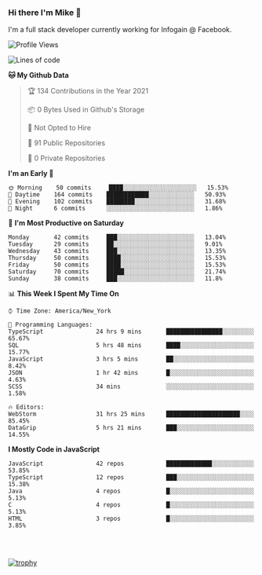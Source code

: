 ### Hi there I'm Mike 👋
I'm a full stack developer currently working for Infogain @ Facebook.

<!--START_SECTION:waka-->
![Profile Views](http://img.shields.io/badge/Profile%20Views-0-blue)

![Lines of code](https://img.shields.io/badge/From%20Hello%20World%20I%27ve%20Written-1.2%20million%20lines%20of%20code-blue)

**🐱 My Github Data** 

> 🏆 134 Contributions in the Year 2021
 > 
> 📦 0 Bytes Used in Github's Storage 
 > 
> 🚫 Not Opted to Hire
 > 
> 📜 91 Public Repositories 
 > 
> 🔑 0 Private Repositories  
 > 
**I'm an Early 🐤** 

```text
🌞 Morning    50 commits     ████░░░░░░░░░░░░░░░░░░░░░   15.53% 
🌆 Daytime    164 commits    ████████████░░░░░░░░░░░░░   50.93% 
🌃 Evening    102 commits    ████████░░░░░░░░░░░░░░░░░   31.68% 
🌙 Night      6 commits      ░░░░░░░░░░░░░░░░░░░░░░░░░   1.86%

```
📅 **I'm Most Productive on Saturday** 

```text
Monday       42 commits     ███░░░░░░░░░░░░░░░░░░░░░░   13.04% 
Tuesday      29 commits     ██░░░░░░░░░░░░░░░░░░░░░░░   9.01% 
Wednesday    43 commits     ███░░░░░░░░░░░░░░░░░░░░░░   13.35% 
Thursday     50 commits     ████░░░░░░░░░░░░░░░░░░░░░   15.53% 
Friday       50 commits     ████░░░░░░░░░░░░░░░░░░░░░   15.53% 
Saturday     70 commits     █████░░░░░░░░░░░░░░░░░░░░   21.74% 
Sunday       38 commits     ███░░░░░░░░░░░░░░░░░░░░░░   11.8%

```


📊 **This Week I Spent My Time On** 

```text
⌚︎ Time Zone: America/New_York

💬 Programming Languages: 
TypeScript               24 hrs 9 mins       ████████████████░░░░░░░░░   65.67% 
SQL                      5 hrs 48 mins       ████░░░░░░░░░░░░░░░░░░░░░   15.77% 
JavaScript               3 hrs 5 mins        ██░░░░░░░░░░░░░░░░░░░░░░░   8.42% 
JSON                     1 hr 42 mins        █░░░░░░░░░░░░░░░░░░░░░░░░   4.63% 
SCSS                     34 mins             ░░░░░░░░░░░░░░░░░░░░░░░░░   1.58%

🔥 Editors: 
WebStorm                 31 hrs 25 mins      █████████████████████░░░░   85.45% 
DataGrip                 5 hrs 21 mins       ███░░░░░░░░░░░░░░░░░░░░░░   14.55%

```

**I Mostly Code in JavaScript** 

```text
JavaScript               42 repos            █████████████░░░░░░░░░░░░   53.85% 
TypeScript               12 repos            ███░░░░░░░░░░░░░░░░░░░░░░   15.38% 
Java                     4 repos             █░░░░░░░░░░░░░░░░░░░░░░░░   5.13% 
C                        4 repos             █░░░░░░░░░░░░░░░░░░░░░░░░   5.13% 
HTML                     3 repos             █░░░░░░░░░░░░░░░░░░░░░░░░   3.85%

```



<!--END_SECTION:waka-->

##### &nbsp;
[![trophy](https://github-profile-trophy.vercel.app/?username=uptonm&theme=dracula)](https://github.com/ryo-ma/github-profile-trophy)

